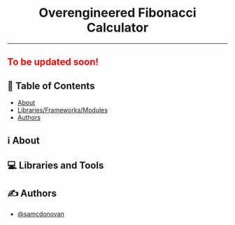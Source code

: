 <h1 align="center">Overengineered Fibonacci Calculator</h1>

---
<h2 style="color:red;">To be updated soon!</h2>

## 📝 Table of Contents
- [About](#about)
- [Libraries/Frameworks/Modules](#built_using)
- [Authors](#authors)

## ℹ️ About <a name = "about"></a>


## 💻 Libraries and Tools <a name = "built_using"></a>


## ✍️ Authors <a name = "authors"></a>
- [@samcdonovan](https://github.com/samcdonovan)
